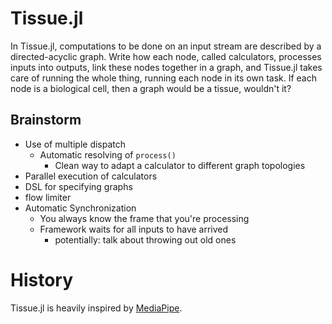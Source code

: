 # Tissue.jl
In Tissue.jl, computations to be done on an input stream are described by a directed-acyclic graph. Write how each node, called calculators, processes inputs into outputs, link these nodes together in a graph, and Tissue.jl takes care of running the whole thing, running each node in its own task. If each node is a biological cell, then a graph would be a tissue, wouldn't it?

## Brainstorm
+ Use of multiple dispatch
    + Automatic resolving of `process()`
        + Clean way to adapt a calculator to different graph topologies
+ Parallel execution of calculators
+ DSL for specifying graphs
+ flow limiter
+ Automatic Synchronization
    + You always know the frame that you're processing
    + Framework waits for all inputs to have arrived
        + potentially: talk about throwing out old ones

# History
Tissue.jl is heavily inspired by [MediaPipe](https://arxiv.org/abs/1906.08172).